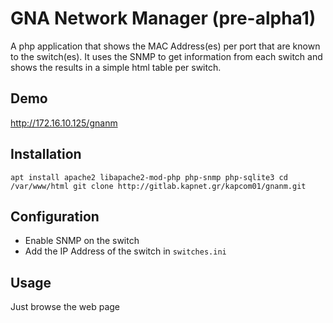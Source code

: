 # GNA Network Manager (pre-alpha1)

A php application that shows the MAC Address(es) per port that are known to the switch(es). It uses the SNMP to get information from each switch and shows the results in a simple html table per switch.

## Demo
http://172.16.10.125/gnanm

## Installation
`
apt install apache2 libapache2-mod-php php-snmp php-sqlite3
cd /var/www/html
git clone http://gitlab.kapnet.gr/kapcom01/gnanm.git
`

## Configuration
- Enable SNMP on the switch
- Add the IP Address of the switch in `switches.ini`

## Usage
Just browse the web page
